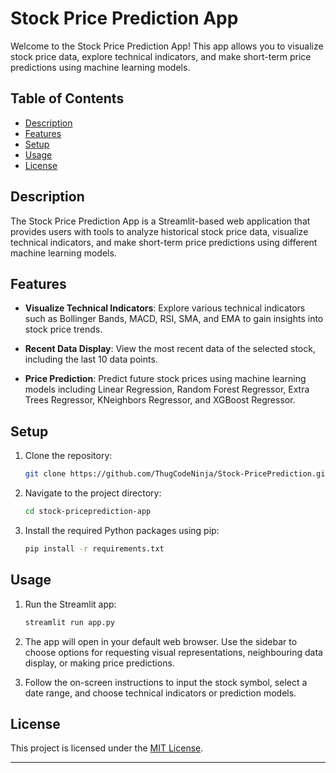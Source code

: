 # Stock Price Prediction App

Welcome to the Stock Price Prediction App! This app allows you to visualize stock price data, explore technical indicators, and make short-term price predictions using machine learning models.


## Table of Contents

- [Description](#description)
- [Features](#features)
- [Setup](#setup)
- [Usage](#usage)
- [License](#license)

## Description

The Stock Price Prediction App is a Streamlit-based web application that provides users with tools to analyze historical stock price data, visualize technical indicators, and make short-term price predictions using different machine learning models.

## Features

- **Visualize Technical Indicators**: Explore various technical indicators such as Bollinger Bands, MACD, RSI, SMA, and EMA to gain insights into stock price trends.

- **Recent Data Display**: View the most recent data of the selected stock, including the last 10 data points.

- **Price Prediction**: Predict future stock prices using machine learning models including Linear Regression, Random Forest Regressor, Extra Trees Regressor, KNeighbors Regressor, and XGBoost Regressor.

## Setup

1. Clone the repository:
   ```sh
   git clone https://github.com/ThugCodeNinja/Stock-PricePrediction.git
   ```

2. Navigate to the project directory:
   ```sh
   cd stock-priceprediction-app
   ```

3. Install the required Python packages using pip:
   ```sh
   pip install -r requirements.txt
   ```

## Usage

1. Run the Streamlit app:
   ```sh
   streamlit run app.py
   ```

2. The app will open in your default web browser. Use the sidebar to choose options for requesting visual representations, neighbouring data display, or making price predictions.

3. Follow the on-screen instructions to input the stock symbol, select a date range, and choose technical indicators or prediction models.



## License

This project is licensed under the [MIT License](LICENSE).

---
